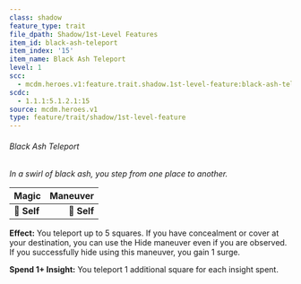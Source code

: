 ```yaml
---
class: shadow
feature_type: trait
file_dpath: Shadow/1st-Level Features
item_id: black-ash-teleport
item_index: '15'
item_name: Black Ash Teleport
level: 1
scc:
  - mcdm.heroes.v1:feature.trait.shadow.1st-level-feature:black-ash-teleport
scdc:
  - 1.1.1:5.1.2.1:15
source: mcdm.heroes.v1
type: feature/trait/shadow/1st-level-feature
---
```


###### Black Ash Teleport

*In a swirl of black ash, you step from one place to another.*

| **Magic**   | **Maneuver** |
| ----------- | -----------: |
| **📏 Self** |  **🎯 Self** |

**Effect:** You teleport up to 5 squares. If you have concealment or cover at your destination, you can use the Hide maneuver even if you are observed. If you successfully hide using this maneuver, you gain 1 surge.

**Spend 1+ Insight:** You teleport 1 additional square for each insight spent.
